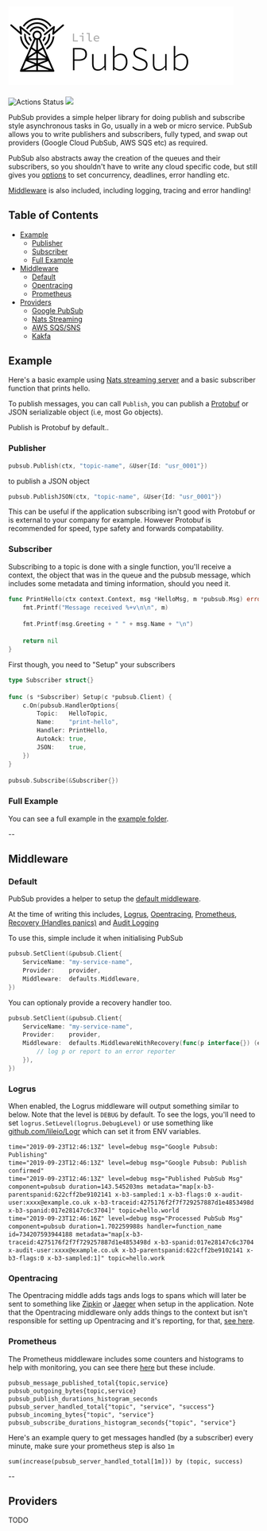 ![logo](./docs/logo.png)
--
![Actions Status](https://github.com/lileio/pubsub/workflows/Test/badge.svg) [![](https://godoc.org/github.com/lileio/pubsub?status.svg)](http://godoc.org/github.com/lileio/pubsub)

PubSub provides a simple helper library for doing publish and subscribe style asynchronous tasks in Go, usually in a web or micro service. PubSub allows you to write publishers and subscribers, fully typed, and swap out providers (Google Cloud PubSub, AWS SQS etc) as required. 

PubSub also abstracts away the creation of the queues and their subscribers, so you shouldn't have to write any cloud specific code, but still gives you [options](https://godoc.org/github.com/lileio/pubsub#HandlerOptions) to set concurrency, deadlines, error handling etc.

[Middleware](https://github.com/lileio/pubsub/tree/master/middleware) is also included, including logging, tracing and error handling!


## Table of Contents

- [Example](#example)
  * [Publisher](#publisher)
  * [Subscriber](#subscriber)
  * [Full Example](#full-example)
- [Middleware](#middleware)
  * [Default](#default)
  * [Opentracing](#opentracing)
  * [Prometheus](#prometheus)
- [Providers](#providers)
  * [Google PubSub](#google)
  * [Nats Streaming](#nats)
  * [AWS SQS/SNS](#sqs)
  * [Kakfa](#kafka)

## Example

Here's a basic example using [Nats streaming server](https://nats-io.github.io/docs/nats_streaming/intro.html) and a basic subscriber function that prints hello.


To publish messages, you can call `Publish`, you can publish a [Protobuf](https://developers.google.com/protocol-buffers/docs/gotutorial) or JSON serializable object (i.e, most Go objects).

Publish is Protobuf by default..

### Publisher

``` go
pubsub.Publish(ctx, "topic-name", &User{Id: "usr_0001"})
```

to publish a JSON object

``` go
pubsub.PublishJSON(ctx, "topic-name", &User{Id: "usr_0001"})
```

This can be useful if the application subscribing isn't good with Protobuf or is external to your company for example. However Protobuf is recommended for speed, type safety and forwards compatability.

### Subscriber

Subscribing to a topic is done with a single function, you'll receive a context, the object that was in the queue and the pubsub message, which includes some metadata and timing information, should you need it.

``` go
func PrintHello(ctx context.Context, msg *HelloMsg, m *pubsub.Msg) error {
	fmt.Printf("Message received %+v\n\n", m)

	fmt.Printf(msg.Greeting + " " + msg.Name + "\n")

	return nil
}
```

First though, you need to "Setup" your subscribers

``` go
type Subscriber struct{}

func (s *Subscriber) Setup(c *pubsub.Client) {
	c.On(pubsub.HandlerOptions{
		Topic:   HelloTopic,
		Name:    "print-hello",
		Handler: PrintHello,
		AutoAck: true,
		JSON:    true,
	})
}

pubsub.Subscribe(&Subscriber{})
```

### Full Example

You can see a full example in the [example folder](https://github.com/lileio/pubsub/tree/master/example).

--

## Middleware

### Default

PubSub provides a helper to setup the [default middleware](https://github.com/lileio/pubsub/blob/master/middleware/defaults/defaults.go).

At the time of writing this includes, [Logrus](https://github.com/sirupsen/logrus), [Opentracing](https://github.com/opentracing/opentracing-go), [Prometheus](https://github.com/lileio/pubsub/blob/master/middleware/prometheus/prometheus.go), [Recovery (Handles panics)](https://github.com/lileio/pubsub/blob/master/middleware/recover/recover.go) and [Audit Logging](https://github.com/lileio/pubsub/blob/master/middleware/audit/audit.go)

To use this, simple include it when initialising PubSub

```go
pubsub.SetClient(&pubsub.Client{
	ServiceName: "my-service-name",
	Provider:    provider,
	Middleware:  defaults.Middleware,
})
```

You can optionaly provide a recovery handler too.

```go
pubsub.SetClient(&pubsub.Client{
	ServiceName: "my-service-name",
	Provider:    provider,
	Middleware:  defaults.MiddlewareWithRecovery(func(p interface{}) (err error){
		// log p or report to an error reporter
	}),
})
```

### Logrus

When enabled, the Logrus middleware will output something similar to below. Note that the level is `DEBUG` by default. To see the logs, you'll need to set `logrus.SetLevel(logrus.DebugLevel)` or use something like [github.com/lileio/Logr](https://github.com/lileio/logr/blob/master/logr.go#L44) which can set it from ENV variables.

```
time="2019-09-23T12:46:13Z" level=debug msg="Google Pubsub: Publishing"
time="2019-09-23T12:46:13Z" level=debug msg="Google Pubsub: Publish confirmed"
time="2019-09-23T12:46:13Z" level=debug msg="Published PubSub Msg" component=pubsub duration=143.545203ms metadata="map[x-b3-parentspanid:622cff2be9102141 x-b3-sampled:1 x-b3-flags:0 x-audit-user:xxxx@example.co.uk x-b3-traceid:4275176f2f7f729257887d1e4853498d x-b3-spanid:017e28147c6c3704]" topic=hello.world
time="2019-09-23T12:46:16Z" level=debug msg="Processed PubSub Msg" component=pubsub duration=1.702259988s handler=function_name id=734207593944188 metadata="map[x-b3-traceid:4275176f2f7f729257887d1e4853498d x-b3-spanid:017e28147c6c3704 x-audit-user:xxxx@example.co.uk x-b3-parentspanid:622cff2be9102141 x-b3-flags:0 x-b3-sampled:1]" topic=hello.work
```

### Opentracing

The Opentracing middle adds tags ands logs to spans which will later be sent to something like [Zipkin](https://zipkin.io/) or [Jaeger](https://www.jaegertracing.io/) when setup in the application. Note that the Opentracing middleware only adds things to the context but isn't responsible for setting up Opentracing and it's reporting, for that, [see here](https://github.com/opentracing/opentracing-go).

### Prometheus

The Prometheus middleware includes some counters and histograms to help with monitoring, you can see there [here](https://github.com/lileio/pubsub/blob/master/middleware/prometheus/prometheus.go#L13) but these include.

```
pubsub_message_published_total{topic,service}
pubsub_outgoing_bytes{topic,service}
pubsub_publish_durations_histogram_seconds
pubsub_server_handled_total{"topic", "service", "success"}
pubsub_incoming_bytes{"topic", "service"}
pubsub_subscribe_durations_histogram_seconds{"topic", "service"}

```

Here's an example query to get messages handled (by a subscriber) every minute, make sure your prometheus step is also `1m`

```
sum(increase(pubsub_server_handled_total[1m])) by (topic, success)
```

--

## Providers
TODO

